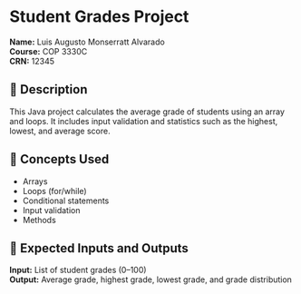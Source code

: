 # Student Grades Project

**Name:** Luis Augusto Monserratt Alvarado  
**Course:** COP 3330C  
**CRN:** 12345  

## 📘 Description

This Java project calculates the average grade of students using an array and loops. It includes input validation and statistics such as the highest, lowest, and average score.

## 🧠 Concepts Used

- Arrays  
- Loops (for/while)  
- Conditional statements  
- Input validation  
- Methods  

## 🔢 Expected Inputs and Outputs

**Input:** List of student grades (0–100)  
**Output:** Average grade, highest grade, lowest grade, and grade distribution
